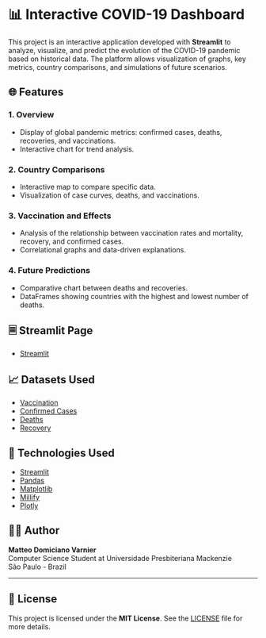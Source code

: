 # 📊 Interactive COVID-19 Dashboard

This project is an interactive application developed with **Streamlit** to analyze, visualize, and predict the evolution of the COVID-19 pandemic based on historical data. The platform allows visualization of graphs, key metrics, country comparisons, and simulations of future scenarios.

## 🌐 Features

### 1. Overview
- Display of global pandemic metrics: confirmed cases, deaths, recoveries, and vaccinations.
- Interactive chart for trend analysis.

### 2. Country Comparisons
- Interactive map to compare specific data.
- Visualization of case curves, deaths, and vaccinations.

### 3. Vaccination and Effects
- Analysis of the relationship between vaccination rates and mortality, recovery, and confirmed cases.
- Correlational graphs and data-driven explanations.

### 4. Future Predictions
- Comparative chart between deaths and recoveries.
- DataFrames showing countries with the highest and lowest number of deaths.

## 🗏 Streamlit Page

- [Streamlit](https://covid-19-info.streamlit.app/)

## 📈 Datasets Used

- [Vaccination](https://www.kaggle.com/code/dwin183287/covid-19-world-vaccination?select=country_vaccinations.csv)  
- [Confirmed Cases](https://www.kaggle.com/datasets/sudalairajkumar/novel-corona-virus-2019-dataset?select=time_series_covid_19_confirmed.csv)  
- [Deaths](https://www.kaggle.com/datasets/sudalairajkumar/novel-corona-virus-2019-dataset?select=time_series_covid_19_deaths.csv)  
- [Recovery](https://www.kaggle.com/datasets/sudalairajkumar/novel-corona-virus-2019-dataset?select=time_series_covid_19_recovered.csv)  

## 🧠 Technologies Used

- [Streamlit](https://streamlit.io/)
- [Pandas](https://pandas.pydata.org/)
- [Matplotlib](https://matplotlib.org/)
- [Millify](https://github.com/azaitsev/millify)
- [Plotly](https://plotly.com/)

## 🧑‍💻 Author

**Matteo Domiciano Varnier**  
Computer Science Student at Universidade Presbiteriana Mackenzie  
São Paulo - Brazil

---

## 📜 License

This project is licensed under the **MIT License**. See the [LICENSE](LICENSE) file for more details.
